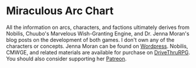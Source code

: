 # Miraculous Arc Chart

All the information on arcs, characters, and factions ultimately derives from Nobilis, Chuubo's Marvelous Wish-Granting Engine, and Dr. Jenna Moran's blog posts on the development of both games. I don't own any of the characters or concepts. 
Jenna Moran can be found on <a href="https://afarandasunlessland.wordpress.com">Wordpress</a>. Nobilis, CMWGE, and related materials are available for purchase on <a href="https://www.drivethrurpg.com/browse/pub/4195/Jenna-Katerin-Moran">DriveThruRPG</a>. You should also consider supporting her <a href="https://www.patreon.com/JennaMoran/">Patreon</a>.
